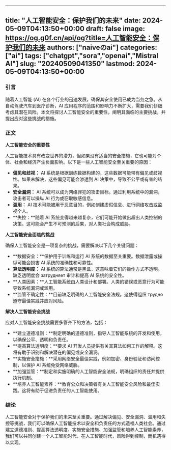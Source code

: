 
---
title: "人工智能安全：保护我们的未来"
date: 2024-05-09T04:13:50+00:00
draft: false
image: https://og.g0f.cn/api/og?title=人工智能安全：保护我们的未来
authors: ["naiveのai"]
categories: ["ai"]
tags: ["chatgpt","sora","openai","Mistral AI"]
slug: "20240509041350"
lastmod: 2024-05-09T04:13:50+00:00
---
### 引言

随着人工智能 (AI) 在各个行业的迅速发展，确保其安全使用已成为当务之急。从自动驾驶汽车到医疗诊断，AI 应用程序的范围和影响力不断扩大，需要我们仔细考虑其潜在风险。本文将探讨人工智能安全的重要性，阐明其面临的主要挑战，并提出应对这些挑战的措施。

### 正文

**人工智能安全的重要性**

人工智能技术具有改变世界的潜力，但如果没有适当的安全措施，它也可能对个体、社会和经济产生负面影响。以下是一些人工智能安全至关重要的原因：

- **偏见和歧视：** AI 系统是根据训练数据构建的，这些数据可能带有偏见或歧视性。如果未解决，这些偏见可能会渗透到 AI 决策中，导致不公平或有害的结果。
- **安全漏洞：** AI 系统可以成为网络罪犯的攻击目标。通过利用系统中的漏洞，攻击者可以操纵 AI 行为或窃取敏感信息。
- **滥用：** AI 技术可能被用于恶意目的，例如创建虚假信息、进行网络攻击或监视个人。
- **失控：**随着 AI 系统变得越来越复杂，它们可能开始做出超出人类控制的决策。这可能会产生不可预测的后果，对人类社会构成威胁。

**人工智能安全面临的挑战**

确保人工智能安全是一项复杂的挑战，需要解决以下几个关键问题：

- **数据安全：**保护用于训练和运行 AI 系统的数据至关重要。数据泄露或操纵可能会损害 AI 系统的准确性和可靠性。
- **算法透明度：** AI 系统的算法通常是黑盒，这意味着它们的操作方式不透明。缺乏透明度会 затрудняет 审计和提高 AI 系统的安全性。
- **人类因素：**人工智能系统由人类设计和部署。人类的错误或恶意行为可能导致系统漏洞或滥用。
- **监管不确定性：**目前缺乏明确的人工智能安全法规。这使得组织 трудно 遵守最佳实践并应对风险。

**解决人工智能安全挑战**

应对人工智能安全挑战需要多管齐下的方法，包括：

- **建立道德准则：**制定明确的道德准则，指导人工智能系统的开发和使用，以确保公平、透明和负责任。
- **提高算法透明度：**要求 AI 开发人员提供有关其算法如何工作的解释。这将有助于识别和解决潜在的偏见或安全漏洞。
- **实施安全措施：**采用网络安全最佳实践，例如加密、身份验证和访问控制，以保护 AI 系统免受网络威胁。
- **加强监管：**制定和实施明确的人工智能安全法规，明确组织的责任并提供执行机制。
- **培养人工智能素养：**教育公众和决策者有关人工智能安全风险和最佳实践。这将有助于促进负责任的人工智能使用。

### 结论

人工智能安全对于保护我们的未来至关重要。通过解决偏见、安全漏洞、滥用和失控等挑战，我们可以确保人工智能技术以安全和负责任的方式造福人类社会。通过建立道德准则、提高算法透明度、实施安全措施、加强监管和培养人工智能素养，我们可以共同创建一个人工智能时代，在人工智能时代，风险得到控制，而机遇得以实现。